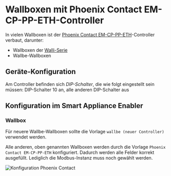 # Wallboxen mit Phoenix Contact EM-CP-PP-ETH-Controller
In vielen Wallboxen ist der [Phoenix Contact EM-CP-PP-ETH](https://www.phoenixcontact.com/online/portal/de?uri=pxc-oc-itemdetail:pid=2902802)-Controller verbaut, darunter:
* Wallboxen der [Walli-Serie](https://esl-emobility.com/de/wallbox-ladestation-elektroauto.html?brand=183) 
* Wallbe-Wallboxen

## Geräte-Konfiguration
Am Controller befinden sich *DIP-Schalter*, die wie folgt eingestellt sein müssen: DIP-Schalter 10 an, alle anderen DIP-Schalter aus

## Konfiguration im Smart Appliance Enabler
### Wallbox
Für neuere Wallbe-Wallboxen sollte die Vorlage `wallbe (neuer Controller)` verwendet werden.

Alle anderen, oben genannten Wallboxen werden durch die Vorlage `Phoenix Contact EM-CP-PP-ETH` konfiguriert. Dadurch werden alle Felder korrekt ausgefüllt. Lediglich die Modbus-Instanz muss noch gewählt werden.

![Konfiguration Phoenix Contact](../pics/fe/EVChargerPhoenixContact.png)
 